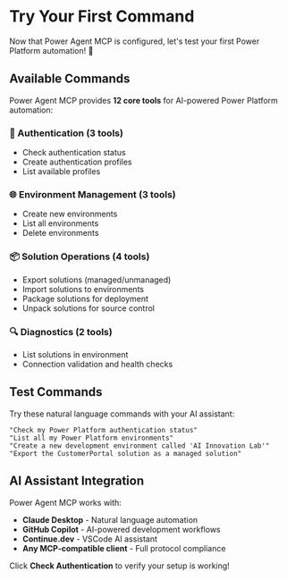 # Try Your First Command

Now that Power Agent MCP is configured, let's test your first Power Platform automation! 🎯

## Available Commands

Power Agent MCP provides **12 core tools** for AI-powered Power Platform automation:

### 🔐 Authentication (3 tools)
- Check authentication status
- Create authentication profiles  
- List available profiles

### 🌐 Environment Management (3 tools)
- Create new environments
- List all environments
- Delete environments

### 📦 Solution Operations (4 tools)
- Export solutions (managed/unmanaged)
- Import solutions to environments
- Package solutions for deployment
- Unpack solutions for source control

### 🔍 Diagnostics (2 tools)
- List solutions in environment
- Connection validation and health checks

## Test Commands

Try these natural language commands with your AI assistant:

```
"Check my Power Platform authentication status"
"List all my Power Platform environments"
"Create a new development environment called 'AI Innovation Lab'"
"Export the CustomerPortal solution as a managed solution"
```

## AI Assistant Integration

Power Agent MCP works with:
- **Claude Desktop** - Natural language automation
- **GitHub Copilot** - AI-powered development workflows  
- **Continue.dev** - VSCode AI assistant
- **Any MCP-compatible client** - Full protocol compliance

Click **Check Authentication** to verify your setup is working!